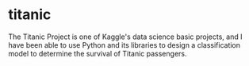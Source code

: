 # titanic
The Titanic Project is one of Kaggle's data science basic projects, and I have been able to use Python and its libraries to design a classification model to determine the survival of Titanic passengers.
